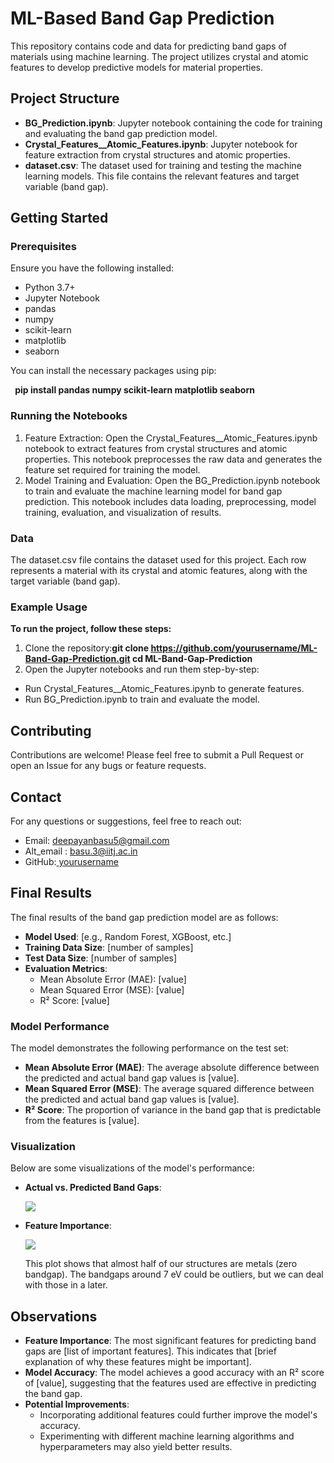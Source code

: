 ﻿# <a name="_ixncccdke9uz"></a>**ML-Based Band Gap Prediction**
This repository contains code and data for predicting band gaps of materials using machine learning. The project utilizes crystal and atomic features to develop predictive models for material properties.
## <a name="_yeerzzkfvc6e"></a>**Project Structure**
- **BG\_Prediction.ipynb**: Jupyter notebook containing the code for training and evaluating the band gap prediction model.
- **Crystal\_Features\_\_Atomic\_Features.ipynb**: Jupyter notebook for feature extraction from crystal structures and atomic properties.
- **dataset.csv**: The dataset used for training and testing the machine learning models. This file contains the relevant features and target variable (band gap).
## <a name="_n8hgiari29bt"></a>**Getting Started**
### <a name="_rw93t5o96epp"></a>**Prerequisites**
Ensure you have the following installed:

- Python 3.7+
- Jupyter Notebook
- pandas
- numpy
- scikit-learn
- matplotlib
- seaborn

You can install the necessary packages using pip:

` `**pip install pandas numpy scikit-learn matplotlib seaborn**
###
###
###
###
###
### <a name="_3df71qcvrw4q"></a><a name="_h2q78rcmlc5p"></a><a name="_dgbf2k1oi6cm"></a><a name="_2zookm6p6fkj"></a><a name="_swb650k2bfyg"></a><a name="_ox0dyife77bw"></a>**Running the Notebooks**
1. Feature Extraction: Open the Crystal\_Features\_\_Atomic\_Features.ipynb notebook to extract features from crystal structures and atomic properties. This notebook preprocesses the raw data and generates the feature set required for training the model.
1. Model Training and Evaluation: Open the BG\_Prediction.ipynb notebook to train and evaluate the machine learning model for band gap prediction. This notebook includes data loading, preprocessing, model training, evaluation, and visualization of results.
### <a name="_mm2sxrsrxe2m"></a>**Data**
The dataset.csv file contains the dataset used for this project. Each row represents a material with its crystal and atomic features, along with the target variable (band gap).
### <a name="_jyr9ojrumqg8"></a>**Example Usage**
**To run the project, follow these steps:**

1. Clone the repository:**git clone https://github.com/yourusername/ML-Band-Gap-Prediction.git cd ML-Band-Gap-Prediction**
1. Open the Jupyter notebooks and run them step-by-step:
- Run Crystal\_Features\_\_Atomic\_Features.ipynb to generate features.
- Run BG\_Prediction.ipynb to train and evaluate the model.
## <a name="_jwlbqita5o62"></a>**Contributing**
Contributions are welcome! Please feel free to submit a Pull Request or open an Issue for any bugs or feature requests.
## <a name="_4iti9psxkdnl"></a>**Contact**
For any questions or suggestions, feel free to reach out:

- Email: <deepayanbasu5@gmail.com>
- Alt\_email : basu.3@iitj.ac.in
- GitHub:[ ](https://github.com/yourusername)[yourusername](https://github.com/yourusername)



## <a name="_1pd38lxwuxhv"></a>**Final Results**
The final results of the band gap prediction model are as follows:

- **Model Used**: [e.g., Random Forest, XGBoost, etc.]
- **Training Data Size**: [number of samples]
- **Test Data Size**: [number of samples]
- **Evaluation Metrics**:
  - Mean Absolute Error (MAE): [value]
  - Mean Squared Error (MSE): [value]
  - R² Score: [value]
### <a name="_c1a2csumnq4q"></a>**Model Performance**
The model demonstrates the following performance on the test set:

- **Mean Absolute Error (MAE)**: The average absolute difference between the predicted and actual band gap values is [value].
- **Mean Squared Error (MSE)**: The average squared difference between the predicted and actual band gap values is [value].
- **R² Score**: The proportion of variance in the band gap that is predictable from the features is [value].
### <a name="_mu8f462r612h"></a>**Visualization**
Below are some visualizations of the model's performance:

- **Actual vs. Predicted Band Gaps**:

  ![](Aspose.Words.28e960f1-416b-4d7c-a561-bf7378076fa8.001.png)

- **Feature Importance**:

  ![](Aspose.Words.28e960f1-416b-4d7c-a561-bf7378076fa8.002.png)

  This plot shows that almost half of our structures are metals (zero bandgap). The bandgaps around 7 eV could be outliers, but we can deal with those in a later.
## <a name="_4hyy9kkbepfi"></a>**Observations**
- **Feature Importance**: The most significant features for predicting band gaps are [list of important features]. This indicates that [brief explanation of why these features might be important].
- **Model Accuracy**: The model achieves a good accuracy with an R² score of [value], suggesting that the features used are effective in predicting the band gap.
- **Potential Improvements**:
  - Incorporating additional features could further improve the model's accuracy.
  - Experimenting with different machine learning algorithms and hyperparameters may also yield better results.



